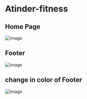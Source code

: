 # Atinder-fitness
## Home Page

![image](https://user-images.githubusercontent.com/111070211/201475080-f10fcf7a-4eef-4696-9778-e3d28978add9.png)



## Footer
![image](https://user-images.githubusercontent.com/111070211/201474955-a643455c-a403-4b33-bbdf-b6685da817fd.png)

## change in color of Footer

![image](https://user-images.githubusercontent.com/111070211/201474958-d719385e-d1a8-4e51-8461-0dcd00c5a164.png)
